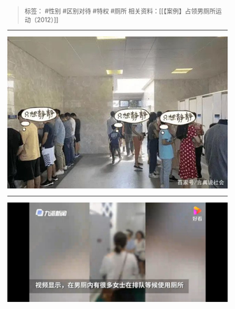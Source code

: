 > 标签： #性别 #区别对待 #特权 #厕所
> 相关资料：[[【案例】占领男厕所运动（2012）]]
***
![](https://raw.githubusercontent.com/bluntvoice/mypic/main/1673171290923.jpeg)
***
![](https://raw.githubusercontent.com/bluntvoice/mypic/main/1673171297804.jpeg)